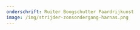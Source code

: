 ```yaml
---
onderschrift: Ruiter Boogschutter Paardrijkunst
image: /img/strijder-zonsondergang-harnas.png
---
```

